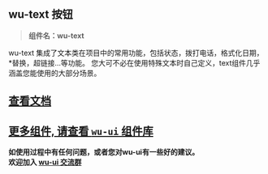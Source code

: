 ## wu-text 按钮

> **组件名：wu-text**

wu-text 集成了文本类在项目中的常用功能，包括状态，拨打电话，格式化日期，*替换，超链接...等功能。 您大可不必在使用特殊文本时自己定义，text组件几乎涵盖您能使用的大部分场景。

## [查看文档](https://wuui.cn/zh-CN/components/text.html)

## [更多组件, 请查看 `wu-ui` 组件库](https://ext.dcloud.net.cn/plugin?name=wu--ui)

**如使用过程中有任何问题，或者您对wu-ui有一些好的建议。<br>欢迎加入 [wu-ui 交流群](https://wuui.cn/zh-CN/components/qqFeedBack.html)**









